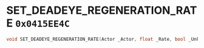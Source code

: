 # SET_DEADEYE_REGENERATION_RATE `0x0415EE4C`

```cpp
void SET_DEADEYE_REGENERATION_RATE(Actor _Actor, float _Rate, bool _Unk);
```